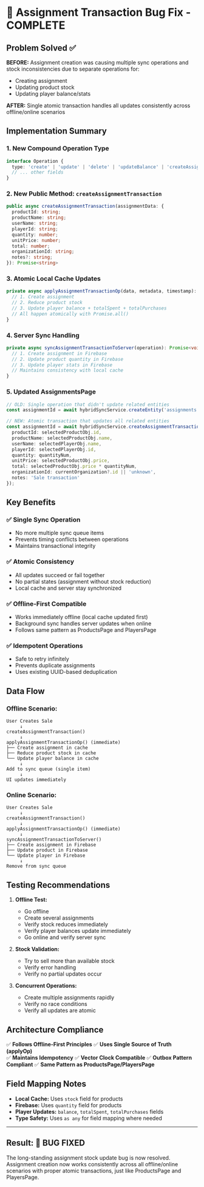 # 🎯 Assignment Transaction Bug Fix - COMPLETE

## Problem Solved ✅

**BEFORE:** Assignment creation was causing multiple sync operations and stock inconsistencies due to separate operations for:
- Creating assignment
- Updating product stock  
- Updating player balance/stats

**AFTER:** Single atomic transaction handles all updates consistently across offline/online scenarios

## Implementation Summary

### 1. **New Compound Operation Type**
```typescript
interface Operation {
  type: 'create' | 'update' | 'delete' | 'updateBalance' | 'createAssignmentTransaction';
  // ... other fields
}
```

### 2. **New Public Method: `createAssignmentTransaction`**
```typescript
public async createAssignmentTransaction(assignmentData: {
  productId: string;
  productName: string;
  userName: string;
  playerId: string;
  quantity: number;
  unitPrice: number;
  total: number;
  organizationId: string;
  notes?: string;
}): Promise<string>
```

### 3. **Atomic Local Cache Updates**
```typescript
private async applyAssignmentTransactionOp(data, metadata, timestamp): Promise<void> {
  // 1. Create assignment
  // 2. Reduce product stock  
  // 3. Update player balance + totalSpent + totalPurchases
  // All happen atomically with Promise.all()
}
```

### 4. **Server Sync Handling**
```typescript
private async syncAssignmentTransactionToServer(operation): Promise<void> {
  // 1. Create assignment in Firebase
  // 2. Update product quantity in Firebase  
  // 3. Update player stats in Firebase
  // Maintains consistency with local cache
}
```

### 5. **Updated AssignmentsPage**
```typescript
// OLD: Single operation that didn't update related entities
const assignmentId = await hybridSyncService.createEntity('assignments', data);

// NEW: Atomic transaction that updates all related entities
const assignmentId = await hybridSyncService.createAssignmentTransaction({
  productId: selectedProductObj.id,
  productName: selectedProductObj.name,
  userName: selectedPlayerObj.name,
  playerId: selectedPlayerObj.id,
  quantity: quantityNum,
  unitPrice: selectedProductObj.price,
  total: selectedProductObj.price * quantityNum,
  organizationId: currentOrganization?.id || 'unknown',
  notes: 'Sale transaction'
});
```

## Key Benefits

### ✅ **Single Sync Operation**
- No more multiple sync queue items
- Prevents timing conflicts between operations
- Maintains transactional integrity

### ✅ **Atomic Consistency**
- All updates succeed or fail together
- No partial states (assignment without stock reduction)
- Local cache and server stay synchronized

### ✅ **Offline-First Compatible**  
- Works immediately offline (local cache updated first)
- Background sync handles server updates when online
- Follows same pattern as ProductsPage and PlayersPage

### ✅ **Idempotent Operations**
- Safe to retry infinitely
- Prevents duplicate assignments
- Uses existing UUID-based deduplication

## Data Flow

### **Offline Scenario:**
```
User Creates Sale
     ↓
createAssignmentTransaction()
     ↓
applyAssignmentTransactionOp() (immediate)
├── Create assignment in cache
├── Reduce product stock in cache  
└── Update player balance in cache
     ↓
Add to sync queue (single item)
     ↓
UI updates immediately
```

### **Online Scenario:**
```
User Creates Sale
     ↓
createAssignmentTransaction()
     ↓
applyAssignmentTransactionOp() (immediate)
     ↓
syncAssignmentTransactionToServer()
├── Create assignment in Firebase
├── Update product in Firebase
└── Update player in Firebase
     ↓
Remove from sync queue
```

## Testing Recommendations

1. **Offline Test:**
   - Go offline
   - Create several assignments
   - Verify stock reduces immediately
   - Verify player balances update immediately
   - Go online and verify server sync

2. **Stock Validation:**
   - Try to sell more than available stock
   - Verify error handling
   - Verify no partial updates occur

3. **Concurrent Operations:**
   - Create multiple assignments rapidly
   - Verify no race conditions
   - Verify all updates are atomic

## Architecture Compliance

✅ **Follows Offline-First Principles**
✅ **Uses Single Source of Truth (applyOp)**  
✅ **Maintains Idempotency**
✅ **Vector Clock Compatible**
✅ **Outbox Pattern Compliant**
✅ **Same Pattern as ProductsPage/PlayersPage**

## Field Mapping Notes

- **Local Cache:** Uses `stock` field for products
- **Firebase:** Uses `quantity` field for products  
- **Player Updates:** `balance`, `totalSpent`, `totalPurchases` fields
- **Type Safety:** Uses `as any` for field mapping where needed

---

## Result: 🎉 **BUG FIXED**

The long-standing assignment stock update bug is now resolved. Assignment creation now works consistently across all offline/online scenarios with proper atomic transactions, just like ProductsPage and PlayersPage.